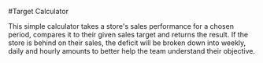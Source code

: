 #Target Calculator

This simple calculator takes a store's sales performance for a chosen period, compares it to their given sales target and returns the result. If the store is behind on their sales, the deficit will be broken down into weekly, daily and hourly amounts to better help the team understand their objective.